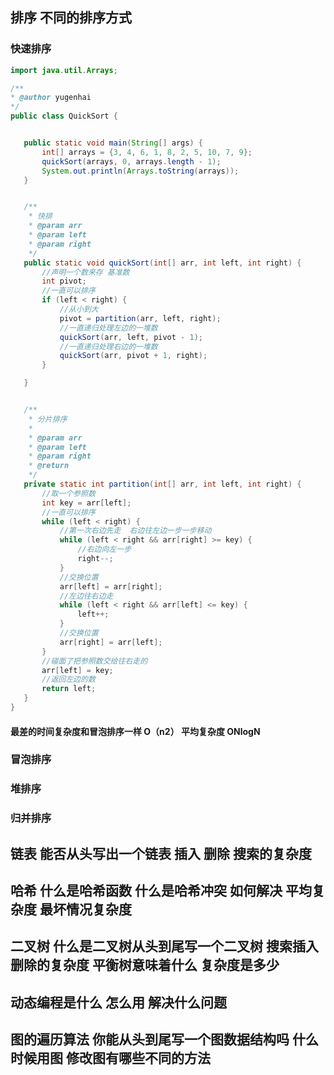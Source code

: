 ## 排序 不同的排序方式
### 快速排序
 ``` java
import java.util.Arrays;

/**
 * @author yugenhai
 */
public class QuickSort {


    public static void main(String[] args) {
        int[] arrays = {3, 4, 6, 1, 8, 2, 5, 10, 7, 9};
        quickSort(arrays, 0, arrays.length - 1);
        System.out.println(Arrays.toString(arrays));
    }


    /**
     * 快排
     * @param arr
     * @param left
     * @param right
     */
    public static void quickSort(int[] arr, int left, int right) {
        //声明一个数来存 基准数
        int pivot;
        //一直可以排序
        if (left < right) {
            //从小到大
            pivot = partition(arr, left, right);
            //一直递归处理左边的一堆数
            quickSort(arr, left, pivot - 1);
            //一直递归处理右边的一堆数
            quickSort(arr, pivot + 1, right);
        }

    }


    /**
     * 分片排序
     *
     * @param arr
     * @param left
     * @param right
     * @return
     */
    private static int partition(int[] arr, int left, int right) {
        //取一个参照数
        int key = arr[left];
        //一直可以排序
        while (left < right) {
            //第一次右边先走  右边往左边一步一步移动
            while (left < right && arr[right] >= key) {
                //右边向左一步
                right--;
            }
            //交换位置
            arr[left] = arr[right];
            //左边往右边走
            while (left < right && arr[left] <= key) {
                left++;
            }
            //交换位置
            arr[right] = arr[left];
        }
        //碰面了把参照数交给往右走的
        arr[left] = key;
        //返回左边的数
        return left;
    }
}
 ```
 #### 最差的时间复杂度和冒泡排序一样 O（n2） 平均复杂度 ONlogN
### 冒泡排序
### 堆排序
### 归并排序


## 链表 能否从头写出一个链表 插入 删除 搜索的复杂度 

## 哈希 什么是哈希函数 什么是哈希冲突 如何解决 平均复杂度 最坏情况复杂度 

## 二叉树 什么是二叉树从头到尾写一个二叉树 搜索插入 删除的复杂度 平衡树意味着什么 复杂度是多少

## 动态编程是什么 怎么用 解决什么问题

## 图的遍历算法 你能从头到尾写一个图数据结构吗 什么时候用图 修改图有哪些不同的方法
